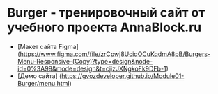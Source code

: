 # Burger - тренировочный сайт от учебного проекта AnnaBlock.ru

* [Макет сайта Figma] (https://www.figma.com/file/zrCpwj8UciqOCuKqdmA8pB/Burgers-Menu-Responsive-(Copy)?type=design&node-id=0%3A99&mode=design&t=cjjzJXNgkoFk9DFb-1)
* [Демо сайта] (https://gvozdeveloper.github.io/Module01-Burger/menu.html)